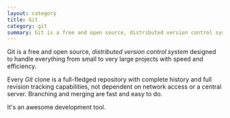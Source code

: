 ```yaml
---
layout: category
title: Git
category: git
summary: Git is a free and open source, distributed version control system designed to handle everything from small to very large projects with speed and efficiency.
---
```

Git is a free and open source, *distributed version control system* designed to handle everything from small to very large projects with speed and efficiency.

Every *Git* clone is a full-fledged repository with complete history and full revision tracking capabilities, not dependent on network access or a central server. Branching and merging are fast and easy to do.

It's an awesome development tool.
